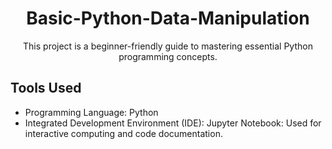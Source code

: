 <div align="center">
  <h1>Basic-Python-Data-Manipulation</h1>
</div>


<div align="center">
This project is a beginner-friendly guide to mastering essential Python programming concepts.
</div>



## Tools Used

- Programming Language: Python
- Integrated Development Environment (IDE): Jupyter Notebook: Used for interactive computing and code documentation.
